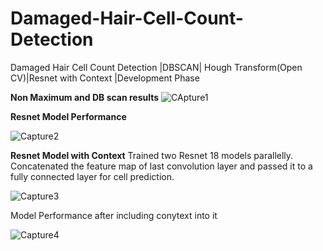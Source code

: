 # Damaged-Hair-Cell-Count-Detection
Damaged Hair Cell Count Detection |DBSCAN| Hough Transform(Open CV)|Resnet with Context |Development Phase 

**Non Maximum and DB scan results**
![CApture1](https://user-images.githubusercontent.com/99614234/191880516-6a9d82d4-303a-4a25-9c0d-d418c8c4e304.PNG)

**Resnet Model Performance**

![Capture2](https://user-images.githubusercontent.com/99614234/191882006-3a7b5ce3-044a-4941-8b30-b1444c98dba4.PNG)


**Resnet Model with Context**
Trained two Resnet 18 models parallelly. Concatenated the feature map of last convolution layer and passed it to a fully connected layer for cell prediction.


![Capture3](https://user-images.githubusercontent.com/99614234/191881043-e4dbfa9e-d1b3-4676-8521-b3b170ad7228.PNG)

Model Performance after including conytext into it

![Capture4](https://user-images.githubusercontent.com/99614234/191882125-083b9ad0-a31c-42a0-b91c-111306d3ecb0.PNG)


